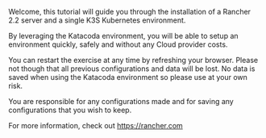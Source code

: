 Welcome, this tutorial will guide you through the installation of a Rancher 2.2 server and a single K3S Kubernetes environment.

By leveraging the Katacoda environment, you will be able to setup an environment quickly, safely and without any Cloud provider costs.

You can restart the exercise at any time by refreshing your browser.  Please not though that all previous configurations and data will be lost.  No data is saved when using the Katacoda environment so please use at your own risk.

You are responsible for any configurations made and for saving any configurations that you wish to keep.

For more information, check out https://rancher.com
